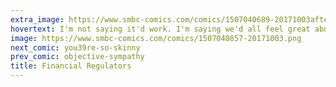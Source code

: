 ```yaml
---
extra_image: https://www.smbc-comics.com/comics/1507040689-20171003after.png
hovertext: I'm not saying it'd work. I'm saying we'd all feel great about it.
image: https://www.smbc-comics.com/comics/1507040857-20171003.png
next_comic: you39re-so-skinny
prev_comic: objective-sympathy
title: Financial Regulators
---
```


